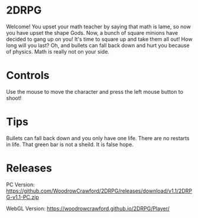 # 2DRPG
Welcome! You upset your math teacher by saying that math is lame, so now you have upset the shape Gods.
Now, a bunch of square minions have decided to gang up on you! It's time to square up and take them all out! How long will you last?
Oh, and bullets can fall back down and hurt you because of physics. Math is really not on your side.


# Controls
Use the mouse to move the character and press the left mouse button to shoot! 

# Tips
Bullets can fall back down and you only have one life. There are no restarts in life.
That green bar is not a sheild. It is false hope.

# Releases
PC Version: https://github.com/WoodrowCrawford/2DRPG/releases/download/v1.1/2DRPG-v1.1-PC.zip

WebGL Version: https://woodrowcrawford.github.io/2DRPG/Player/
